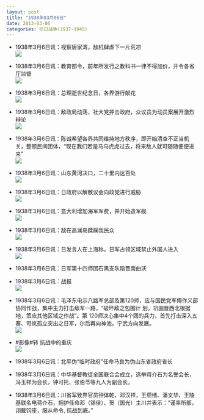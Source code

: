 ```yaml
---
layout: post
title: "1938年03月06日"
date: 2013-03-06
categories: 抗日战争(1937-1945)
---
```


<meta name="referrer" content="no-referrer" />

- 1938年3月6日讯：视察唐家湾，敌机肆虐下一片荒凉 <br/><img src="https://ww3.sinaimg.cn/large/aca367d8jw1e2ggdv4ezlj.jpg" />

- 1938年3月6日讯：教育部令，前年所发行之教科书一律不得加价，并令各省厅监督 <br/><img src="https://ww2.sinaimg.cn/large/aca367d8jw1e2genjptvrj.jpg" />

- 1938年3月6日讯：总理逝世纪念日，各界游行献花 <br/><img src="https://ww4.sinaimg.cn/large/aca367d8jw1e2gcx1r7udj.jpg" />

- 1938年3月6日讯：敌政局动荡，社大党抨击政府，众议员为动员案展开激烈辩论 <br/><img src="https://ww4.sinaimg.cn/large/aca367d8jw1e2gb6k5ninj.jpg" />

- 1938年3月6日讯：陈诚希望各界共同维持地方秩序，即开始清查不正当机关，整顿民间团体，“现在我们若是马马虎虎过去，将来敌人就可随随便便进来” <br/><img src="https://ww1.sinaimg.cn/large/aca367d8jw1e2g9g55g80j.jpg" />

- 1938年3月6日讯：山东黄河决口，二十里内达百处 <br/><img src="https://ww1.sinaimg.cn/large/aca367d8jw1e2g7pqzpruj.jpg" />

- 1938年3月6日讯：日政府以解散议会向政党进行威胁 <br/><img src="https://ww1.sinaimg.cn/large/aca367d8jw1e2g5zaiperj.jpg" />

- 1938年3月6日讯：意大利增加海军军费，并开始造军舰 <br/><img src="https://ww3.sinaimg.cn/large/aca367d8jw1e2g48yh9lij.jpg" />

- 1938年3月6日讯：敌在高澜岛蹂躏我民众 <br/><img src="https://ww4.sinaimg.cn/large/aca367d8jw1e2g2ifzd83j.jpg" />

- 1938年3月6日讯：日发言人在上海称，日军占领区域禁止外国人进入 <br/><img src="https://ww4.sinaimg.cn/large/aca367d8jw1e2fz1lzl4xj.jpg" />

- 1938年3月6日讯：日军第十四师团石黑支队陷晋南曲沃 

- 1938年3月6日讯：战报 <br/><img src="https://ww3.sinaimg.cn/large/aca367d8jw1e2fvksyrgaj.jpg" />

- 1938年3月6日讯：毛泽东电示八路军总部及第120师，应与国民党军傅作义部协同作战，集中主力打击敌军一路，“破坏敌之包围计 划，巩固晋西北根据地，策应其他区域之作战”。第 120师决心集中4个团的兵力，首先打击深入五寨、岢岚孤立突出之日军，尔后再向神池，宁武方向发展。 <br/><img src="https://ww2.sinaimg.cn/large/aca367d8jw1e2furm51zcj.jpg" />

- #影像#转 抗战中的重庆 <br/><img src="https://ww2.sinaimg.cn/large/aca367d8jw1e2fuopij0kj.jpg" />

- 1938年3月6日讯：北平伪“临时政府”任命马良为伪山东省政府省长 

- 1938年3月6日讯：中华基督教徒全国联合会成立，选举蒋介石为名誉会长，冯玉祥为会长，钟可托、张伯苓等九人为副会长。 

- 1938年3月6日讯：川省军致界官员钟体乾、邓汉祥，王缵绪、潘文华、王陵基联名电蒋介石，拥护任命邓（锡侯）、贺（国光）主川并表示：“谨率所部，诩戴钧座，服从命令, 抗战到底。”   

